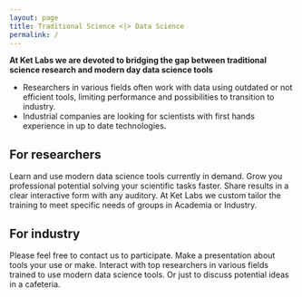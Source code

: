 ```yaml
---
layout: page
title: Traditional Science <|> Data Science
permalink: /
---    
```


__At Ket Labs we are devoted to bridging the gap between traditional science research and modern day data science tools__

 * Researchers in various fields often work with data using outdated or not efficient tools, limiting performance and possibilities to transition to industry.
 * Industrial companies are looking for scientists with first hands experience in up to date technologies.

## For researchers

Learn and use modern data science tools currently in demand. Grow you professional potential solving your scientific tasks faster. Share results in a clear interactive form with any auditory. At Ket Labs we custom tailor the training to meet specific needs of groups in Academia or Industry.

## For industry

Please feel free to contact us to participate. Make a presentation about tools your use or make. Interact with top researchers in various fields trained to use modern data science tools. Or just to discuss potential ideas in a cafeteria.
